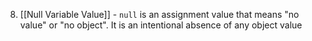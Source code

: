 8. [[Null Variable Value]] - `null` is an assignment value that means "no value" or "no object". It is an intentional absence of any object value